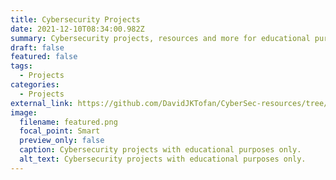 ```yaml
---
title: Cybersecurity Projects
date: 2021-12-10T08:34:00.982Z
summary: Cybersecurity projects, resources and more for educational purposes.
draft: false
featured: false
tags:
  - Projects
categories:
  - Projects
external_link: https://github.com/DavidJKTofan/CyberSec-resources/tree/master/Projects
image:
  filename: featured.png
  focal_point: Smart
  preview_only: false
  caption: Cybersecurity projects with educational purposes only.
  alt_text: Cybersecurity projects with educational purposes only.
---
```

